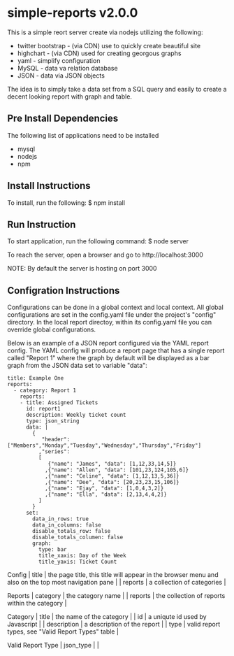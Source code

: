# simple-reports v2.0.0
This is a simple reort server create via nodejs utilizing the following:
* twitter bootstrap - (via CDN) use to quickly create beautiful site
* highchart - (via CDN) used for creating georgous graphs 
* yaml - simplify configuration 
* MySQL - data va relation database
* JSON - data via JSON objects

The idea is to simply take a data set from a SQL query and easily to create a decent looking report with graph and table. 

## Pre Install Dependencies
The following list of applications need to be installed
* mysql
* nodejs
* npm

## Install Instructions
To install, run the following:
	$ npm install


## Run Instruction
To start application, run the following command:
	$ node server

To reach the server, open a browser and go to http://localhost:3000 

NOTE: By default the server is hosting on port 3000
 
## Configration Instructions

Configurations can be done in a global context and local context.  All global configurations are set in the config.yaml file under the project's "config" directory.  In the local report directoy, within its config.yaml file you can override global configurations.

Below is an example of a JSON report configured via the YAML report config.  The YAML config will produce a report page that has a single report called "Report 1" where the graph by default will be displayed as a bar graph from the JSON data set to variable "data":

	title: Example One
	reports:
	  - category: Report 1
	    reports: 
	    - title: Assigned Tickets
	      id: report1
	      description: Weekly ticket count
	      type: json_string 
	      data: |
	        {
	           "header": ["Members","Monday","Tuesday","Wednesday","Thursday","Friday"]
	          ,"series": 
	          [
	             {"name": "James", "data": [1,12,33,14,5]}
	            ,{"name": "Allen", "data": [101,23,124,105,6]}
	            ,{"name": "Celine", "data": [1,12,13,5,36]}
	            ,{"name": "Dee", "data": [20,23,23,15,106]}
	            ,{"name": "Ejay", "data": [1,0,4,3,2]}
	            ,{"name": "Ella", "data": [2,13,4,4,2]}
	          ]
	        }
	      set:
	        data_in_rows: true
	        data_in_columns: false
	        disable_totals_row: false 
	        disable_totals_columen: false
	        graph:
	          type: bar
	          title_xaxis: Day of the Week
	          title_yaxis: Ticket Count


Config 
| title | the page title, this title will appear in the browser menu and also on the top most navigation pane |
| reports | a collection of categories |

Reports 
| category | the category name |
| reports | the collection of reports within the category |

Category
| title | the name of the category |
| id | a uniqute id used by Javascript |
| description | a description of the report | 
| type | valid report types, see "Valid Report Types" table | 


Valid Report Type
| json_type | |

